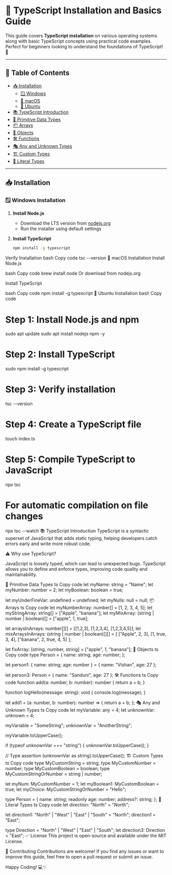 # 📘 TypeScript Installation and Basics Guide

This guide covers **TypeScript installation** on various operating systems along with basic TypeScript concepts using practical code examples. Perfect for beginners looking to understand the foundations of TypeScript! 🚀

---

## 📑 Table of Contents

- [📥 Installation](#installation)
  - [🪟 Windows](#windows-installation)
  - [🍏 macOS](#macos-installation)
  - [🐧 Ubuntu](#ubuntu-installation)
- [📚 TypeScript Introduction](#typescript-introduction)
- [🔢 Primitive Data Types](#primitive-data-types)
- [📦 Arrays](#arrays)
- [👤 Objects](#objects)
- [🛠️ Functions](#functions)
- [🎭 Any and Unknown Types](#any-and-unknown-types)
- [🏗️ Custom Types](#custom-types)
- [🧭 Literal Types](#literal-types)

---

## 📥 Installation

### 🪟 Windows Installation

1. **Install Node.js**  
   - Download the LTS version from [nodejs.org](https://nodejs.org/)
   - Run the installer using default settings

2. **Install TypeScript**
   ```bash
   npm install -g typescript
Verify Installation
bash
Copy code
tsc --version
🍏 macOS Installation
Install Node.js

bash
Copy code
brew install node
Or download from nodejs.org

Install TypeScript

bash
Copy code
npm install -g typescript
🐧 Ubuntu Installation
bash
Copy code
# Step 1: Install Node.js and npm
sudo apt update
sudo apt install nodejs npm -y

# Step 2: Install TypeScript
sudo npm install -g typescript

# Step 3: Verify installation
tsc --version

# Step 4: Create a TypeScript file
touch index.ts

# Step 5: Compile TypeScript to JavaScript
npx tsc

# For automatic compilation on file changes
npx tsc --watch
📚 TypeScript Introduction
TypeScript is a syntactic superset of JavaScript that adds static typing, helping developers catch errors early and write more robust code.

⚠️ Why use TypeScript?

JavaScript is loosely typed, which can lead to unexpected bugs. TypeScript allows you to define and enforce types, improving code quality and maintainability.

🔢 Primitive Data Types
ts
Copy code
let myName: string = "Name";
let myNumber: number = 2;
let myBoolean: boolean = true;

let myUnderFineVar: undefined = undefined;
let myNulls: null = null;
📦 Arrays
ts
Copy code
let myNumberArray: number[] = [1, 2, 3, 4, 5];
let myStringArray: string[] = ["Apple", "banana"];
let myMixArray: (string | number | boolean)[] = ["apple", 1, true];

let arraysInArrays: number[][] = [[1,2,3], [1,2,3,4], [1,2,3,4,5]];
let mixArraysInArrays: (string | number | boolean)[][] = [
  ["Apple", 2, 3],
  [1, true, 3, 4],
  ["banana", 2, true, 4, 5]
];

let fixArray: [string, number, string] = ["apple", 1, "banana"];
👤 Objects
ts
Copy code
type Person = {
  name: string;
  age: number;
};

let person1: { name: string; age: number } = {
  name: "Vishan",
  age: 27
};

let person3: Person = {
  name: "Sanduni",
  age: 27
};
🛠️ Functions
ts
Copy code
function add(a: number, b: number): number {
  return a + b;
}

function logHello(message: string): void {
  console.log(message);
}

let add1 = (a: number, b: number): number => {
  return a + b;
};
🎭 Any and Unknown Types
ts
Copy code
let myVariable: any = 4;
let unknownVar: unknown = 4;

myVariable = "SomeString";
unknownVar = "AnotherString";

myVariable.toUpperCase();

if (typeof unknownVar === "string") {
  unknownVar.toUpperCase();
}

// Type assertion
(unknownVar as string).toUpperCase();
🏗️ Custom Types
ts
Copy code
type MyCustomString = string;
type MyCustomNumber = number;
type MyCustomBoolean = boolean;
type MyCustomStringOrNumber = string | number;

let myNum: MyCustomNumber = 1;
let myBoolean1: MyCustomBoolean = true;
let myChoice: MyCustomStringOrNumber = "Hello";

type Person = {
  name: string;
  readonly age: number;
  address?: string;
};
🧭 Literal Types
ts
Copy code
let direction: "North" = "North";

let direction1: "North" | "West" | "East" | "South" = "North";
direction1 = "East";

type Direction = "North" | "West" | "East" | "South";
let direction3: Direction = "East";
✅ License
This project is open-source and available under the MIT License.

🙌 Contributing
Contributions are welcome! If you find any issues or want to improve this guide, feel free to open a pull request or submit an issue.

Happy Coding! 💻✨

